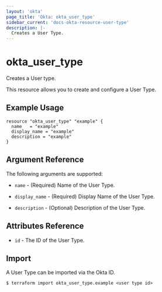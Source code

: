 ```yaml
---
layout: 'okta'
page_title: 'Okta: okta_user_type'
sidebar_current: 'docs-okta-resource-user-type'
description: |-
  Creates a User Type.
---
```


# okta_user_type

Creates a User type.

This resource allows you to create and configure a User Type.

## Example Usage

```hcl
resource "okta_user_type" "example" {
  name   = "example"
  display_name = "example"
  description = "example"
}
```

## Argument Reference

The following arguments are supported:

- `name` - (Required) Name of the User Type.

- `display_name` - (Required) Display Name of the User Type.

- `description` - (Optional) Description of the User Type.

## Attributes Reference

- `id` - The ID of the User Type.

## Import

A User Type can be imported via the Okta ID.

```
$ terraform import okta_user_type.example <user type id>
```
